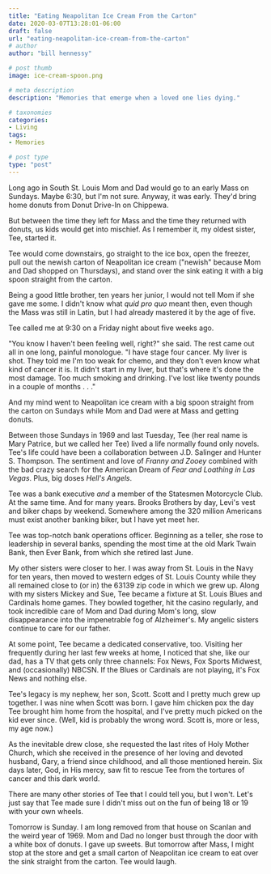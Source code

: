 ```yaml
---
title: "Eating Neapolitan Ice Cream From the Carton"
date: 2020-03-07T13:28:01-06:00
draft: false
url: "eating-neapolitan-ice-cream-from-the-carton"
# author
author: "bill hennessy"

# post thumb
image: ice-cream-spoon.png

# meta description
description: "Memories that emerge when a loved one lies dying."

# taxonomies
categories: 
- Living
tags:
- Memories

# post type
type: "post"
---
```


Long ago in South St. Louis Mom and Dad would go to an early Mass on Sundays. Maybe 6:30, but I'm not sure. Anyway, it was early. They'd bring home donuts from Donut Drive-In on Chippewa. 

But between the time they left for Mass and the time they returned with donuts, us kids would get into mischief. As I remember it, my oldest sister, Tee, started it. 

Tee would come downstairs, go straight to the ice box, open the freezer, pull out the newish carton of Neapolitan ice cream ("newish" because Mom and Dad shopped on Thursdays), and stand over the sink eating it with a big spoon straight from the carton. 

Being a good little brother, ten years her junior, I would not tell Mom if she gave me some. I didn't know what _quid pro quo_ meant then, even though the Mass was still in Latin, but I had already mastered it by the age of five. 

Tee called me at 9:30 on a Friday night about five weeks ago. 

"You know I haven't been feeling well, right?" she said. The rest came out all in one long, painful monologue. "I have stage four cancer. My liver is shot. They told me I'm too weak for chemo, and they don't even know what kind of cancer it is. It didn't start in my liver, but that's where it's done the most damage. Too much smoking and drinking. I've lost like twenty pounds in a couple of months . . ."

And my mind went to Neapolitan ice cream with a big spoon straight from the carton on Sundays while Mom and Dad were at Mass and getting donuts. 

Between those Sundays in 1969 and last Tuesday, Tee (her real name is Mary Patrice, but we called her Tee) lived a life normally found only novels. Tee's life could have been a collaboration between J.D. Salinger and Hunter S. Thompson. The sentiment and love of _Franny and Zooey_ combined with the bad crazy search for the American Dream of _Fear and Loathing in Las Vegas_. Plus, big doses _Hell's Angels_. 

Tee was a bank executive _and_ a member of the Statesmen Motorcycle Club. At the same time. And for many years. Brooks Brothers by day, Levi's vest and biker chaps by weekend. Somewhere among the 320 million Americans must exist another banking biker, but I have yet meet her. 

Tee was top-notch bank operations officer. Beginning as a teller, she rose to leadership in several banks, spending the most time at the old Mark Twain Bank, then Ever Bank, from which she retired last June. 

My other sisters were closer to her. I was away from St. Louis in the Navy for ten years, then moved to western edges of St. Louis County while they all remained close to (or in) the 63139 zip code in which we grew up. Along with my sisters Mickey and Sue, Tee became a fixture at St. Louis Blues and Cardinals home games. They bowled together, hit the casino regularly, and took incredible care of Mom and Dad during Mom's long, slow disappearance into the impenetrable fog of Alzheimer's. My angelic sisters continue to care for our father. 

At some point, Tee became a dedicated conservative, too. Visiting her frequently during her last few weeks at home, I noticed that she, like our dad, has a TV that gets only three channels: Fox News, Fox Sports Midwest, and (occasionally) NBCSN. If the Blues or Cardinals are not playing, it's Fox News and nothing else. 

Tee's legacy is my nephew, her son, Scott. Scott and I pretty much grew up together. I was nine when Scott was born. I gave him chicken pox the day Tee brought him home from the hospital, and I've pretty much picked on the kid ever since. (Well, kid is probably the wrong word. Scott is, more or less, my age now.) 

As the inevitable drew close, she requested the last rites of Holy Mother Church, which she received in the presence of her loving and devoted husband, Gary, a friend since childhood, and all those mentioned herein. Six days later, God, in His mercy, saw fit to rescue Tee from the tortures of cancer and this dark world. 

There are many other stories of Tee that I could tell you, but I won't. Let's just say that Tee made sure I didn't miss out on the fun of being 18 or 19 with your own wheels.  

Tomorrow is Sunday. I am long removed from that house on Scanlan and the weird year of 1969. Mom and Dad no longer bust through the door with a white box of donuts. I gave up sweets. But tomorrow after Mass, I might stop at the store and get a small carton of Neapolitan ice cream to eat over the sink straight from the carton. Tee would laugh. 





